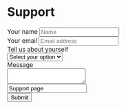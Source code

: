 # Support

<div class="get-involved-content-form">
    <cagov-airtable-form
        data-airtable-service-endpoint="https://fa-go-design-system-cagov-airtable-form.azurewebsites.net/api/AirtableFormTrigger?code=Zu6Ck/103KrMh2mp/7CANtN3dMrtHMpjdhayZm82OnGava5/A1urvQ=="
        data-airtable-database="app4B5KqaCTSHAdCS"
        data-airtable-table="01 - Design System Launch"
        data-response-success="Submitted"
        data-response-error="Nope"
    >
        <form id="support-form" method="POST">
        <div class="form-field">
            <label for="name">Your name</label>
            <input type="text" id="name" name="name" data-airtable-field="Name" placeholder="Name" required>
        </div>         
        <div class="form-field">
            <label for="email">Your email</label>
            <input type="email" id="email" name="email" data-airtable-field="Email" placeholder="Email address" required>
        </div>
        <div class="form-field">
              <label for="request">Tell us about yourself</label>
              <div class="form-select">
                <select id="request" data-airtable-field="About yourself">
                  <option value="" disabled selected>Select your option</option>
                  <option value="Content">
                    Content
                  </option>
                  <option value="Designer">
                    Designer
                  </option>
                  <option value="Other">
                    Other
                  </option>
                </select>
              </div>
        </div>
        <div class="form-field">
            <label for="request">Message</label>
            <div class="form-textarea">
                <textarea name="message" form="support-form" data-airtable-field="Message"></textarea>
            </div>
        </div>
        <div class="form-field hidden">
            <!-- <label for="form source">Form source</label> -->
            <input value="Support page" type="text" id="form-source" name="form-source" data-airtable-field="Form source">
        </div>
        <div class="wp-block-button">
            <button class="wp-block-button__link airtable-form-submit" id="airtable-form-submit" data-airtable-form-id="interest-form">Submit</button>
        </div>
        </form>
    </cagov-airtable-form>
</div>
